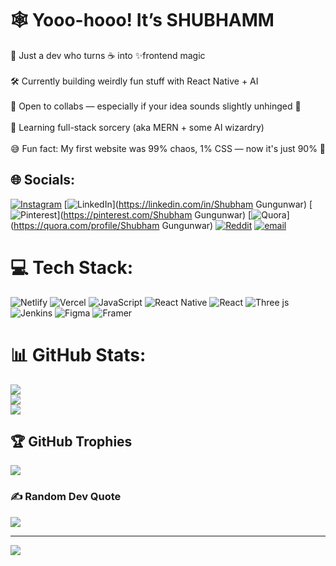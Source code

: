 # 🕸 Yooo-hooo! It’s SHUBHAMM 

🌟 Just a dev who turns ☕ into ✨frontend magic  <br>  
🛠️ Currently building weirdly fun stuff with React Native + AI  <br>  
🤝 Open to collabs — especially if your idea sounds slightly unhinged 👀  <br>  
🌱 Learning full-stack sorcery (aka MERN + some AI wizardry)  <br>  
😅 Fun fact: My first website was 99% chaos, 1% CSS — now it's just 90% 👻<br>  

## 🌐 Socials:
[![Instagram](https://img.shields.io/badge/Instagram-%23E4405F.svg?logo=Instagram&logoColor=white)](https://instagram.com/code.withshubhamm) 
[![LinkedIn](https://img.shields.io/badge/LinkedIn-%230077B5.svg?logo=linkedin&logoColor=white)](https://linkedin.com/in/Shubham Gungunwar) 
[![Pinterest](https://img.shields.io/badge/Pinterest-%23E60023.svg?logo=Pinterest&logoColor=white)](https://pinterest.com/Shubham Gungunwar) 
[![Quora](https://img.shields.io/badge/Quora-%23B92B27.svg?logo=Quora&logoColor=white)](https://quora.com/profile/Shubham Gungunwar) 
[![Reddit](https://img.shields.io/badge/Reddit-%23FF4500.svg?logo=Reddit&logoColor=white)](https://reddit.com/user/code.witshubhamm) 
[![email](https://img.shields.io/badge/Email-D14836?logo=gmail&logoColor=white)](mailto:shubhamgungunwar07@gmail.com) 

# 💻 Tech Stack:
![Netlify](https://img.shields.io/badge/netlify-%23000000.svg?style=flat&logo=netlify&logoColor=#00C7B7) 
![Vercel](https://img.shields.io/badge/vercel-%23000000.svg?style=flat&logo=vercel&logoColor=white) 
![JavaScript](https://img.shields.io/badge/javascript-%23323330.svg?style=flat&logo=javascript&logoColor=%23F7DF1E) 
![React Native](https://img.shields.io/badge/react_native-%2320232a.svg?style=flat&logo=react&logoColor=%2361DAFB) 
![React](https://img.shields.io/badge/react-%2320232a.svg?style=flat&logo=react&logoColor=%2361DAFB) 
![Three js](https://img.shields.io/badge/threejs-black?style=flat&logo=three.js&logoColor=white) 
![Jenkins](https://img.shields.io/badge/jenkins-%232C5263.svg?style=flat&logo=jenkins&logoColor=white) 
![Figma](https://img.shields.io/badge/figma-%23F24E1E.svg?style=flat&logo=figma&logoColor=white) 
![Framer](https://img.shields.io/badge/Framer-black?style=flat&logo=framer&logoColor=blue)

# 📊 GitHub Stats:
![](https://github-readme-stats.vercel.app/api?username=codeshubhamm&theme=default_repocard&hide_border=true&include_all_commits=false&count_private=false)<br/>
![](https://nirzak-streak-stats.vercel.app/?user=codeshubhamm&theme=default_repocard&hide_border=true)<br/>
![](https://github-readme-stats.vercel.app/api/top-langs/?username=codeshubhamm&theme=default_repocard&hide_border=true&include_all_commits=false&count_private=false&layout=compact)

## 🏆 GitHub Trophies
![](https://github-profile-trophy.vercel.app/?username=codeshubhamm&theme=transparent&no-frame=false&no-bg=true&margin-w=4)

### ✍️ Random Dev Quote
![](https://quotes-github-readme.vercel.app/api?type=horizontal&theme=tokyonight)

---
[![](https://visitcount.itsvg.in/api?id=codeshubhamm&icon=2&color=0)](https://visitcount.itsvg.in)

